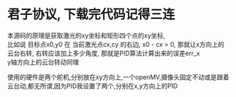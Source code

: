 # 君子协议, 下载完代码记得三连
本源码的原理是获取激光的xy坐标和矩形四个点的xy坐标,   
比如说 目标点x0,y0 在 当前激光点cx,cy 的右边, x0 - cx > 0, 那就让x方向上的云台右转, 右转应该加上多少角度, 那就是PID算法计算出来的误差err_x  
y轴方向上的云台转动同理

使用的硬件是两个舵机,分别放在xy方向上,一个openMV,摄像头固定不动或是跟着云台动,都无所谓,因为PID我设置了两个,分别在x,y方向上的PID
